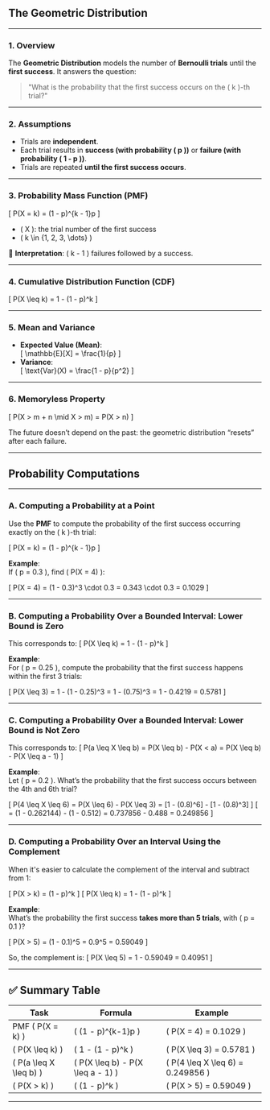 ## **The Geometric Distribution**

---

### **1. Overview**

The **Geometric Distribution** models the number of **Bernoulli trials** until the **first success**. 
It answers the question:

> "What is the probability that the first success occurs on the \( k \)-th trial?"

---

### **2. Assumptions**

- Trials are **independent**.
- Each trial results in **success (with probability \( p \))** or **failure (with probability \( 1 - p \))**.
- Trials are repeated **until the first success occurs**.

---

### **3. Probability Mass Function (PMF)**

\[
P(X = k) = (1 - p)^{k - 1}p
\]
- \( X \): the trial number of the first success
- \( k \in \{1, 2, 3, \dots\} \)

🧠 **Interpretation**: \( k - 1 \) failures followed by a success.

---

### **4. Cumulative Distribution Function (CDF)**

\[
P(X \leq k) = 1 - (1 - p)^k
\]

---

### **5. Mean and Variance**

- **Expected Value (Mean)**:  
  \[
  \mathbb{E}[X] = \frac{1}{p}
  \]
- **Variance**:  
  \[
  \text{Var}(X) = \frac{1 - p}{p^2}
  \]

---

### **6. Memoryless Property**

\[
P(X > m + n \mid X > m) = P(X > n)
\]

The future doesn’t depend on the past: the geometric distribution “resets” after each failure.

---

## **Probability Computations**

---

### **A. Computing a Probability at a Point**

Use the **PMF** to compute the probability of the first success occurring exactly on the \( k \)-th trial:

\[
P(X = k) = (1 - p)^{k - 1}p
\]

**Example**:  
If \( p = 0.3 \), find \( P(X = 4) \):

\[
P(X = 4) = (1 - 0.3)^3 \cdot 0.3 = 0.343 \cdot 0.3 = 0.1029
\]

---

### **B. Computing a Probability Over a Bounded Interval: Lower Bound is Zero**

This corresponds to:
\[
P(X \leq k) = 1 - (1 - p)^k
\]

**Example**:  
For \( p = 0.25 \), compute the probability that the first success happens within the first 3 trials:

\[
P(X \leq 3) = 1 - (1 - 0.25)^3 = 1 - (0.75)^3 = 1 - 0.4219 = 0.5781
\]

---

### **C. Computing a Probability Over a Bounded Interval: Lower Bound is Not Zero**

This corresponds to:
\[
P(a \leq X \leq b) = P(X \leq b) - P(X < a) = P(X \leq b) - P(X \leq a - 1)
\]

**Example**:  
Let \( p = 0.2 \). What’s the probability that the first success occurs between the 4th and 6th trial?

\[
P(4 \leq X \leq 6) = P(X \leq 6) - P(X \leq 3) = [1 - (0.8)^6] - [1 - (0.8)^3]
\]
\[
= (1 - 0.262144) - (1 - 0.512) = 0.737856 - 0.488 = 0.249856
\]

---

### **D. Computing a Probability Over an Interval Using the Complement**

When it's easier to calculate the complement of the interval and subtract from 1:

\[
P(X > k) = (1 - p)^k
\]
\[
P(X \leq k) = 1 - (1 - p)^k
\]

**Example**:  
What’s the probability the first success **takes more than 5 trials**, with \( p = 0.1 \)?

\[
P(X > 5) = (1 - 0.1)^5 = 0.9^5 = 0.59049
\]

So, the complement is:
\[
P(X \leq 5) = 1 - 0.59049 = 0.40951
\]

---

## ✅ Summary Table

| Task | Formula | Example |
|------|---------|---------|
| PMF \( P(X = k) \) | \( (1 - p)^{k-1}p \) | \( P(X = 4) = 0.1029 \) |
| \( P(X \leq k) \) | \( 1 - (1 - p)^k \) | \( P(X \leq 3) = 0.5781 \) |
| \( P(a \leq X \leq b) \) | \( P(X \leq b) - P(X \leq a - 1) \) | \( P(4 \leq X \leq 6) = 0.249856 \) |
| \( P(X > k) \) | \( (1 - p)^k \) | \( P(X > 5) = 0.59049 \) |

---

